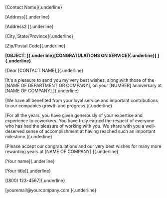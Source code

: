[Contact Name]{.underline}

[Address]{.underline}

[Address2 ]{.underline}

[City, State/Province]{.underline}

[Zip/Postal Code]{.underline}

**[OBJECT: ]{.underline}[CONGRATULATIONS ON SERVICE]{.underline}[
]{.underline}**

[Dear \[CONTACT NAME\],]{.underline}

[It's a pleasure to send you my very best wishes, along with those of
the \[NAME OF DEPARTMENT OR COMPANY\], on your \[NUMBER\] anniversary at
\[NAME OF COMPANY\].]{.underline}

[We have all benefited from your loyal service and important
contributions to our companies growth and progress.]{.underline}

[For all the years, you have given generously of your expertise and
experience to coworkers. You have truly earned the respect of everyone
who has had the pleasure of working with you. We share with you a
well-deserved sense of accomplishment at having reached such an
important milestone.]{.underline}

[Please accept our congratulations and our very best wishes for many
more rewarding years at \[NAME OF COMPANY\].]{.underline}

[Your name]{.underline}

[Your title]{.underline}

[(800) 123-4567]{.underline}

[youremail\@yourcompany.com ]{.underline}
